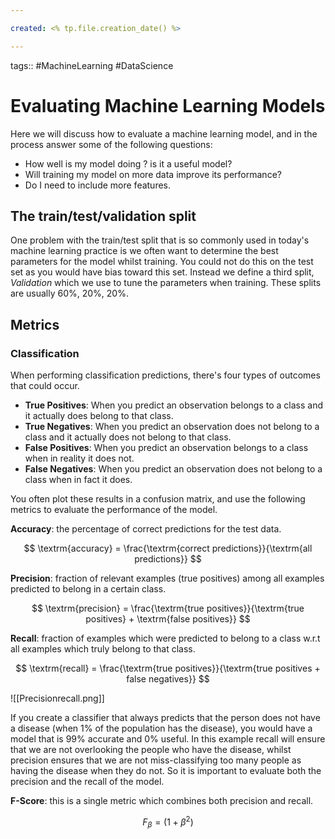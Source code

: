 ```yaml
---

created: <% tp.file.creation_date() %>

---
```

tags:: #MachineLearning #DataScience
# Evaluating Machine Learning Models

Here we will discuss how to evaluate a machine learning model, and in the process answer some of the following questions:

- How well is my model doing ? is it a useful model?
- Will training my model on more data improve its performance?
- Do I need to include more features.

## The train/test/validation split

One problem with the train/test split that is so commonly used in today's machine learning practice is we often want to determine the best parameters for the model whilst training. You could not do this on the test set as you would have bias toward this set. Instead we define a third split, *Validation* which we use to tune the parameters when training. These splits are usually 60%, 20%, 20%.

## Metrics

### Classification

When performing classification predictions, there's four types of outcomes that could occur.

- **True Positives**: When you predict an observation belongs to a class and it actually does belong to that class.
- **True Negatives**: When you predict an observation does not belong to a class and it actually does not belong to that class.
- **False Positives**: When you predict an observation belongs to a class when in reality it does not.
- **False Negatives**: When you predict an observation does not belong to a class when in fact it does.

You often plot these results in a confusion matrix, and use the following metrics to evaluate the performance of the model.

**Accuracy**: the percentage of correct predictions for the test data.

$$
\textrm{accuracy} = \frac{\textrm{correct predictions}}{\textrm{all predictions}}
$$

**Precision**: fraction of relevant examples (true positives) among all examples predicted to belong in a certain class.

$$
\textrm{precision} = \frac{\textrm{true positives}}{\textrm{true positives} + \textrm{false positives}}
$$

**Recall**: fraction of examples which were predicted to belong to a class w.r.t all examples which truly belong to that class.

$$
\textrm{recall} = \frac{\textrm{true positives}}{\textrm{true positives + false negatives}}
$$


![[Precisionrecall.png]]

If you create a classifier that always predicts that the person does not have a disease (when 1% of the population has the disease), you would have a model that is 99% accurate and 0% useful. In this example recall will ensure that we are not overlooking the people who have the disease, whilst precision ensures that we are not miss-classifying too many people as having the disease when they do not. So it is important to evaluate both the precision and the recall of the model.

**F-Score**: this is a single metric which combines both precision and recall.

$$
F_\beta = (1+\beta^2)
$$